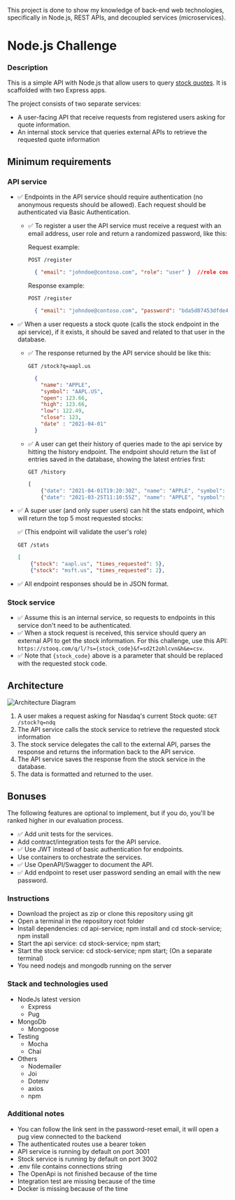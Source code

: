 This project is done to show my knowledge of back-end web technologies, specifically in Node.js, REST APIs, and decoupled services (microservices).

# Node.js Challenge

### Description
This is a simple API with Node.js that allow users to query [stock quotes](https://www.investopedia.com/terms/s/stockquote.asp). It is scaffolded with two Express apps.

The project consists of two separate services:

* A user-facing API that receive requests from registered users asking for quote information.
* An internal stock service that queries external APIs to retrieve the requested quote information


## Minimum requirements
### API service

* ✅ Endpoints in the API service should require authentication (no anonymous requests should be allowed). Each request should be authenticated via Basic Authentication.
  * ✅ To register a user the API service must receive a request with an email address, user role and return a randomized password, like this:

    Request example:

    `POST /register`

    ```json
      { "email": "johndoe@contoso.com", "role": "user" }  //role could be user/admin
    ```

    Response example:

    `POST /register`

    ```json
      { "email": "johndoe@contoso.com", "password": "bda5d07453dfde4440803cfcdec48d92" }
    ```
* ✅ When a user requests a stock quote (calls the stock endpoint in the api service), if it exists, it should be saved and related to that user in the database.
  * ✅ The response returned by the API service should be like this:

    `GET /stock?q=aapl.us`

    ```json
      {
        "name": "APPLE",
        "symbol": "AAPL.US",
        "open": 123.66,
        "high": 123.66,
        "low": 122.49,
        "close": 123,
        "date" : "2021-04-01"
      }
    ```
  * ✅ A user can get their history of queries made to the api service by hitting the history endpoint. The endpoint should return the list of entries saved in the database, showing the latest entries first:

    `GET /history`

    ```javascript
    [
        {"date": "2021-04-01T19:20:30Z", "name": "APPLE", "symbol": "AAPL.US", "open": "123.66", "high": 123.66, "low": 122.49, "close": "123"},
        {"date": "2021-03-25T11:10:55Z", "name": "APPLE", "symbol": "AAPL.US", "open": "121.10", "high": 123.66, "low": 122, "close": "122"},
    ```
* ✅ A super user (and only super users) can hit the stats endpoint, which will return the top 5 most requested stocks:

  ✅ (This endpoint will validate the user's role)

  `GET /stats`

  ```json
  [
      {"stock": "aapl.us", "times_requested": 5},
      {"stock": "msft.us", "times_requested": 2},
* ✅ All endpoint responses should be in JSON format.

### Stock service

* ✅ Assume this is an internal service, so requests to endpoints in this service don't need to be authenticated.
* ✅ When a stock request is received, this service should query an external API to get the stock information. For this challenge, use this API: `https://stooq.com/q/l/?s={stock_code}&f=sd2t2ohlcvn&h&e=csv`.
* ✅ Note that `{stock_code}` above is a parameter that should be replaced with the requested stock code.

## Architecture

![Architecture Diagram](https://git.jobsity.com/jobsity/node-challenge/-/blob/master/architecture.png)

1. A user makes a request asking for Nasdaq's current Stock quote: `GET /stock?q=ndq`
2. The API service calls the stock service to retrieve the requested stock information
3. The stock service delegates the call to the external API, parses the response and returns the information back to the API service.
4. The API service saves the response from the stock service in the database.
5. The data is formatted and returned to the user.

## Bonuses

The following features are optional to implement, but if you do, you'll be ranked higher in our evaluation process.

* ✅ Add unit tests for the services.
* Add contract/integration tests for the API service.
* ✅ Use JWT instead of basic authentication for endpoints.
* Use containers to orchestrate the services.
* ✅ Use OpenAPI/Swagger to document the API.
* ✅ Add endpoint to reset user password sending an email with the new password.


### Instructions
- Download the project as zip or clone this repository using git
- Open a terminal in the repository root folder
- Install dependencies: cd api-service; npm install and cd stock-service; npm install
- Start the api service: cd stock-service; npm start;
- Start the stock service: cd stock-service; npm start; (On a separate terminal)
- You need nodejs and mongodb running on the server


### Stack and technologies used
- NodeJs latest version
    - Express
    - Pug
- MongoDb
    - Mongoose
- Testing
    - Mocha
    - Chai
- Others
    - Nodemailer 
    - Joi
    - Dotenv 
    - axios
    - npm



### Additional notes
 - You can follow the link sent in the password-reset email, it will open a pug view connected to the backend
 - The authenticated routes use a bearer token
 - API service is running by default on port 3001
 - Stock service is running by default on port 3002
 - .env file contains connections string
 - The OpenApi is not finished because of the time
 - Integration test are missing because of the time
 - Docker is missing because of the time

